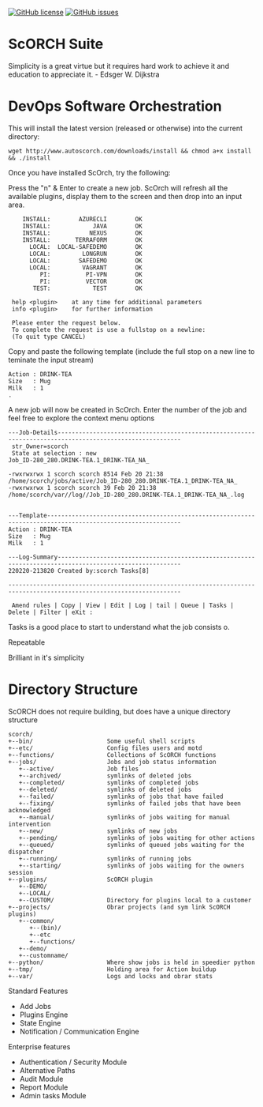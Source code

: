 [![GitHub license](https://img.shields.io/github/license/marlof/ScORCH)](https://github.com/marlof/ScORCH/blob/master/LICENSE) [![GitHub issues](https://img.shields.io/github/issues/marlof/ScORCH)](https://github.com/marlof/ScORCH/issues)

ScORCH Suite
============

Simplicity is a great virtue but it requires hard work to achieve it and education to appreciate it. - Edsger W. Dijkstra


# DevOps Software Orchestration

This will install the latest version (released or otherwise) into the current directory:

`wget http://www.autoscorch.com/downloads/install && chmod a+x install && ./install`

Once you have installed ScOrch, try the following:

Press the "n" & Enter to create a new job. ScOrch will refresh all the available plugins, display them to the screen and then drop into an input area.

        INSTALL:        AZURECLI        OK
        INSTALL:            JAVA        OK
        INSTALL:           NEXUS        OK
        INSTALL:       TERRAFORM        OK
          LOCAL:  LOCAL-SAFEDEMO        OK
          LOCAL:         LONGRUN        OK
          LOCAL:        SAFEDEMO        OK
          LOCAL:         VAGRANT        OK
             PI:          PI-VPN        OK
             PI:          VECTOR        OK
           TEST:            TEST        OK

     help <plugin>    at any time for additional parameters
     info <plugin>    for further information

     Please enter the request below.
     To complete the request is use a fullstop on a newline:
     (To quit type CANCEL)

  
Copy and paste the following template (include the full stop on a new line to teminate the input stream)
    
    Action : DRINK-TEA
    Size   : Mug
    Milk   : 1
    .
    
A new job will now be created in ScOrch. Enter the number of the job and feel free to explore the context menu options

    ---Job-Details---------------------------------------------------------------------------------------------------------
     str_Owner=scorch
     State at selection : new
    Job_ID-280_280.DRINK-TEA.1_DRINK-TEA_NA_

    -rwxrwxrwx 1 scorch scorch 8514 Feb 20 21:38 /home/scorch/jobs/active/Job_ID-280_280.DRINK-TEA.1_DRINK-TEA_NA_
    -rwxrwxrwx 1 scorch scorch 39 Feb 20 21:38 /home/scorch/var//log//Job_ID-280_280.DRINK-TEA.1_DRINK-TEA_NA_.log


    ---Template------------------------------------------------------------------------------------------------------------
    Action : DRINK-TEA
    Size   : Mug
    Milk   : 1

    ---Log-Summary---------------------------------------------------------------------------------------------------------
    220220-213820 Created by:scorch Tasks[8]

    -----------------------------------------------------------------------------------------------------------------------

     Amend rules | Copy | View | Edit | Log | tail | Queue | Tasks | Delete | Filter | eXit :

Tasks is a good place to start to understand what the job consists o.

Repeatable

Brilliant in it's simplicity

# Directory Structure

ScORCH does not require building, but does have a unique directory structure

```
scorch/
+--bin/                     Some useful shell scripts
+--etc/                     Config files users and motd
+--functions/               Collections of ScORCH functions
+--jobs/                    Jobs and job status information
   +--active/               Job files
   +--archived/             symlinks of deleted jobs
   +--completed/            symlinks of completed jobs
   +--deleted/              symlinks of deleted jobs
   +--failed/               symlinks of jobs that have failed
   +--fixing/               symlinks of failed jobs that have been acknowledged
   +--manual/               symlinks of jobs waiting for manual intervention
   +--new/                  symlinks of new jobs
   +--pending/              symlinks of jobs waiting for other actions
   +--queued/               symlinks of queued jobs waiting for the dispatcher
   +--running/              symlinks of running jobs
   +--starting/             symlinks of jobs waiting for the owners session
+--plugins/                 ScORCH plugin
   +--DEMO/
   +--LOCAL/
   +--CUSTOM/               Directory for plugins local to a customer
+--projects/                Obrar projects (and sym link ScORCH plugins)
   +--common/
      +--(bin)/
      +--etc
      +--functions/
   +--demo/
   +--customname/
+--python/                  Where show jobs is held in speedier python
+--tmp/                     Holding area for Action buildup
+--var/                     Logs and locks and obrar stats
```

Standard Features

* Add Jobs
* Plugins Engine
* State Engine
* Notification / Communication Engine
                      
Enterprise features

* Authentication / Security  Module
* Alternative Paths
* Audit Module
* Report Module
* Admin tasks Module
                      
                      
